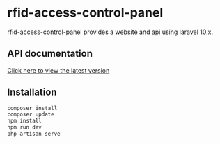 # rfid-access-control-panel
rfid-access-control-panel provides a website and api using laravel 10.x.


## API documentation
[Click here to view the latest version](https://app.swaggerhub.com/apis-docs/GITHUBWO1SC/rfid-access-control-panel)


## Installation
```sh
composer install
composer update
npm install
npm run dev
php artisan serve
```
